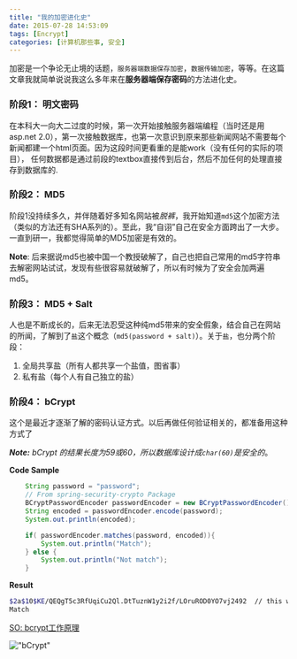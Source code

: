 ```yaml
---
title: "我的加密进化史"
date: 2015-07-28 14:53:09
tags: [Encrypt]
categories: [计算机那些事, 安全]
---
```

加密是一个争论无止境的话题，`服务器端数据保存加密`，`数据传输加密`，等等。在这篇文章我就简单说说我这么多年来在**服务器端保存密码**的方法进化史。
<!-- more -->
### 阶段1： 明文密码
在本科大一向大二过度的时候，第一次开始接触服务器端编程（当时还是用asp.net 2.0），第一次接触数据库，也第一次意识到原来那些新闻网站不需要每个新闻都建一个html页面。因为这段时间更看重的是能work（没有任何的实际的项目），
任何数据都是通过前段的textbox直接传到后台，然后不加任何的处理直接存到数据库的.

### 阶段2： MD5
阶段1没持续多久，并伴随着好多知名网站被*脱裤*，我开始知道`md5`这个加密方法（类似的方法还有SHA系列的）。至此，我“自诩”自己在安全方面跨出了一大步。一直到研一，我都觉得简单的MD5加密是有效的。

**Note**: 后来据说md5也被中国一个教授破解了，自己也把自己常用的md5字符串去解密网站试试，发现有些很容易就破解了，所以有时候为了安全会加两遍md5。

### 阶段3： MD5 + Salt
人也是不断成长的，后来无法忍受这种纯md5带来的安全假象，结合自己在网站的所闻，了解到了`盐`这个概念（`md5(password + salt)`）。关于`盐`，也分两个阶段：
1. 全局共享盐（所有人都共享一个盐值，图省事）
2. 私有盐（每个人有自己独立的盐）

### 阶段4： bCrypt 
这个是最近才逐渐了解的密码认证方式。以后再做任何验证相关的，都准备用这种方式了   

***Note:*** *bCrypt 的结果长度为59或60，所以数据库设计成`char(60)`是安全的*。

**Code Sample**
```java
    String password = "password";
    // From spring-security-crypto Package
    BCryptPasswordEncoder passwordEncoder = new BCryptPasswordEncoder();
    String encoded = passwordEncoder.encode(password);
    System.out.println(encoded);

    if( passwordEncoder.matches(password, encoded)){
        System.out.println("Match");
    } else {
        System.out.println("Not match");
    }
```
**Result**
```bash
$2a$10$KE/QEQgT5c3RfUqiCu2Ql.DtTuznW1y2i2f/LOruROD0YO7vj2492  // this will be different for you
Match
```
[SO: bcrypt工作原理](http://stackoverflow.com/questions/6832445/how-can-bcrypt-have-built-in-salts)

!["bCrypt"](/img/blog/bCrypt.png "bCrypt")
